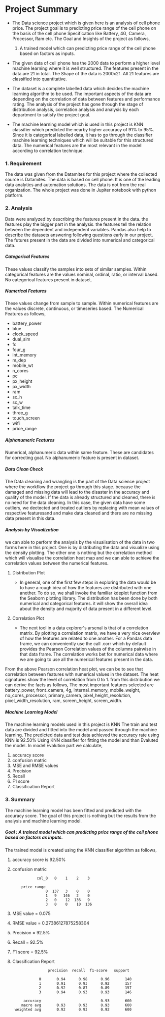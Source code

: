 # Project Summary

- The Data science project which is given here is an analysis of cell phone price. The project goal is to predicting price range of the cell phone on the basis of the cell phone Specification like Battery, 4G, Camera, Processor, Ram etc. The Goal and Insights of the project as follows,

  1. A trained model which can predicting price range of the cell phone based on factors as inputs.


- The given data of cell phone has the 2000 data to perform a higher level machine learning where it is well structured. The features present in the data are 21 in total. The Shape of the data is 2000x21. All 21 features are classified into quantitative.

- The dataset is a complete labelled data which decides the machine learning algorithm to be used. The important aspects of the data are depending on the correlation of data between features and performance rating. The analysis of the project has gone through the stage of distribution analysis, correlation analysis and analysis by each department to satisfy the project goal.

- The machine learning model which is used in this project is KNN classifier which predicted the nearby higher accuracy of 91% to 95%. Since it is categorical labelled data, it has to go through the classifier machine learning techniques which will be suitable for this structured data. The numerical features are the most relevant in the model according to correlation technique.

### 1. Requirement
The data was given from the Datamites for this project where the collected source is Datamites. The data is based on cell phone. It is one of the leading data analytics and automation solutions. The data is not from the real organization. The whole project was done in Jupiter notebook with python platform.

### 2. Analysis
Data were analyzed by describing the features present in the data. the features play the bigger part in the analysis. the features tell the relation between the dependent and independent variables. Pandas also help to describe the datasets answering following questions early in our project. The futures present in the data are divided into numerical and categorical data.

##### Categorical Features
These values classify the samples into sets of similar samples. Within categorical features are the values nominal, ordinal, ratio, or interval based. No categorical features present in dataset.


##### Numerical Features
These values change from sample to sample. Within numerical features are the values discrete, continuous, or timeseries based. The Numerical Features as follows,
- battery_power   
- blue
- clock_speed
- dual_sim
- fc  
- four_g 
- int_memory
- m_dep
- mobile_wt
- n_cores
- pc
- px_height
- px_width
- ram
- sc_h
- sc_w             
- talk_time        
- three_g          
- touch_screen     
- wifi             
- price_range

##### Alphanumeric Features
Numerical, alphanumeric data within same feature. These are candidates for correcting goal. No alphanumeric feature is present in dataset.

##### Data Clean Check
The Data cleaning and wrangling is the part of the Data science project where the workflow the project go through this stage. because the damaged and missing data will lead to the disaster in the accuracy and quality of the model. If the data is already structured and cleaned, there is no need for the data cleaning. In this case, the given data have some outliers, we dectected and treated outliers by replacing with mean values of respective featuresand and make data cleaned and there are no missing data present in this data.

##### Analysis by Visualization
we can able to perform the analysis by the visualisation of the data in two forms here in this project. One is by distributing the data and visualize using the density plotting. The other one is nothing but the correlation method which will visualise the correlation heat map and we can able to achieve the correlation values between the numerical features.
1. Distribution Plot
   - In general, one of the first few steps in exploring the data would be to have a rough idea of how the features are distributed with one another. To do so, we shall invoke the familiar kdeplot function from the Seaborn plotting library. The distribution has been done by both numerical and categorical features. it will show the overall idea about the density and majority of data present in a different level.

2. Correlation Plot
   - The next tool in a data explorer's arsenal is that of a correlation matrix. By plotting a correlation matrix, we have a very nice overview of how the features are related to one another. For a Pandas data frame, we can conveniently use the call .corr which by default provides the Pearson Correlation values of the columns pairwise in that data frame. The correlation works bet for numerical data where we are going to use all the numerical features present in the data.

From the above Pearson correlation heat plot, we can be to see that correlation between features with numerical values in the dataset. The heat signatures show the level of correlation from 0 to 1. from this distribution we can derive the facts as follows,
The most important features selected are battery_power, front_camera, 4g, internal_memory, mobile_weight, no_cores_processor, primary_camera, pixel_height_resolution, pixel_width_resolution, ram, screen_height, screen_width.

##### Machine Learning Model
The machine learning models used in this project is KNN
The train and test data are divided and fitted into the model and passed through the machine learning.
The predicted data and test data achieved the accuracy rate using KNN is 92.50% 
Using KNN classifier for fitting the model and than Evaluted the model.
In model Evalution part we calculate,
1. accuracy score
2. confusion matric
3. MSE and RMSE values
4. Precision
5. Recall
6. F1 score
7. Classification Report


### 3. Summary
The machine learning model has been fitted and predicted with the accuracy score. The goal of this project is nothing but the results from the analysis and machine learning model.

##### Goal : A trained model which can predicting price range of the cell phone based on factors as inputs.
The trained model is created using the KNN classifier algorithm as follows, 
1. accuracy score is 92.50%
2. confusion matric 
                  
                  col_0   0    1    2    3
           
           price range
                      0  137   3    0    0
                      1   9   146   2    0
                      2   0    12  136   9
                      3   0    0    10  136
                      
3. MSE value =  0.075
4. RMSE value = 0.27386127875258304
5. Precision = 92.5%
6. Recall = 92.5%
7. F1 score = 92.5%
8. Classification Report
                       
                       precision  recall  f1-score   support

                   0       0.94      0.98      0.96       140
                   1       0.91      0.93      0.92       157
                   2       0.92      0.87      0.89       157
                   3       0.94      0.93      0.93       146

            accuracy                           0.93       600
           macro avg       0.93      0.93      0.93       600
        weighted avg       0.92      0.93      0.92       600
        
        
